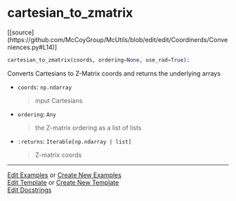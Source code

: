 # <a id="McUtils.Coordinerds.Conveniences.cartesian_to_zmatrix">cartesian_to_zmatrix</a>
<div class="docs-source-link" markdown="1">
[[source](https://github.com/McCoyGroup/McUtils/blob/edit/edit/Coordinerds/Conveniences.py#L14)]
</div>

```python
cartesian_to_zmatrix(coords, ordering=None, use_rad=True): 
```
Converts Cartesians to Z-Matrix coords and returns the underlying arrays
- `coords`: `np.ndarray`
    >input Cartesians
- `ordering`: `Any`
    >the Z-matrix ordering as a list of lists
- `:returns`: `Iterable[np.ndarray | list]`
    >Z-matrix coords 



___

[Edit Examples](https://github.com/McCoyGroup/McUtils/edit/gh-pages/ci/examples/McUtils/Coordinerds/Conveniences/cartesian_to_zmatrix.md) or 
[Create New Examples](https://github.com/McCoyGroup/McUtils/new/gh-pages/?filename=ci/examples/McUtils/Coordinerds/Conveniences/cartesian_to_zmatrix.md) <br/>
[Edit Template](https://github.com/McCoyGroup/McUtils/edit/gh-pages/ci/docs/McUtils/Coordinerds/Conveniences/cartesian_to_zmatrix.md) or 
[Create New Template](https://github.com/McCoyGroup/McUtils/new/gh-pages/?filename=ci/docs/templates/McUtils/Coordinerds/Conveniences/cartesian_to_zmatrix.md) <br/>
[Edit Docstrings](https://github.com/McCoyGroup/McUtils/edit/edit/Coordinerds/Conveniences.py#L14?message=Update%20Docs)
